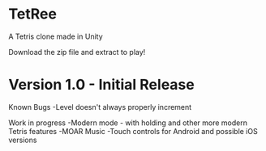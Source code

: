 # TetRee
A Tetris clone made in Unity

Download the zip file and extract to play!

# Version 1.0 - Initial Release

   Known Bugs
    -Level doesn't always properly increment
     
   Work in progress
    -Modern mode - with holding and other more modern Tetris features
    -MOAR Music
    -Touch controls for Android and possible iOS versions
